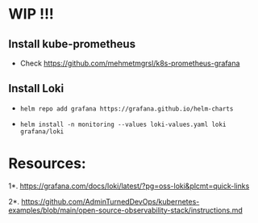 # WIP !!!

## Install kube-prometheus

- Check https://github.com/mehmetmgrsl/k8s-prometheus-grafana

## Install Loki

- ```helm repo add grafana https://grafana.github.io/helm-charts```

- ```helm install -n monitoring --values loki-values.yaml loki grafana/loki```


# Resources:
1*. https://grafana.com/docs/loki/latest/?pg=oss-loki&plcmt=quick-links

2*. https://github.com/AdminTurnedDevOps/kubernetes-examples/blob/main/open-source-observability-stack/instructions.md

